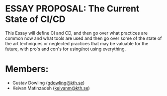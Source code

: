 # ESSAY PROPOSAL: The Current State of CI/CD

This Essay will define CI and CD, and then go over what practices are common now and what tools are used and then go over some of the state of the art techniques or neglected practices that may be valuable for the future, with pro's and con's for using/not using everything.

# Members:

- Gustav Dowling (gdowling@kth.se)
- Keivan Matinzadeh (keivanm@kth.se)
